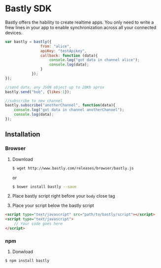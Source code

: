 # Bastly SDK

Bastly offers the hability to create realtime apps. You only need to write a frew lines in your app to enable synchronization across all your connected devices.

```js
var bastly = bastly({
                from: "alice",
                apiKey: "testApikey",
                callback: function (data){
                    console.log("got data in channel alice");
                    console.log(data);
                }
            });
});

//send data, any JSON object up to 20Kb aprox
bastly.send("bob", {likes:1});

//subscribe to new channel 
bastly.subscribe("anotherChannel", function(data){
    console.log("got data in channel anotherChannel");
    console.log(data);
});
```

## Installation

### Browser
1. Download 
    ```bash
    $ wget http://www.bastly.com/releases/browser/bastly.js
    ```
    or
    ```bash
    $ bower install bastly --save
    ```

1. Place bastly script right before your `body` close tag
1. Place your script below the bastly script

```html
<script type="text/javascript" src="path/to/bastly/script"></script>
<script type="text/javascript">
    // Your code goes here
</script>
```

### npm
1. Donwload
```bash
$ npm install bastly
```

